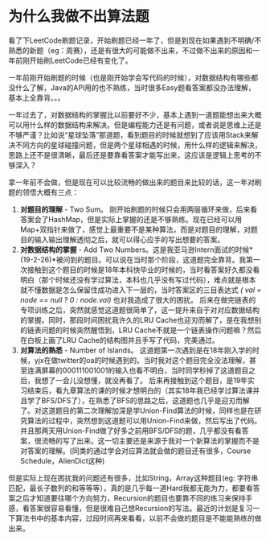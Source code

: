 # 为什么我做不出算法题

看了下LeetCode刷题记录，开始刷题已经一年了，但是到现在如果遇到不明确/不熟悉的新题（eg：周赛），还是有很大的可能做不出来，不过做不出来的原因和一年前刚开始刷LeetCode已经有变化了。

一年前刚开始刷题的时候（也是刚开始学会写代码的时候），对数据结构有哪些都没什么了解，Java的API用的也不熟练，当时很多Easy题看答案都没办法理解，基本上全靠背。。。

一年过去了，对数据结构的掌握比以前要好不少，基本上遇到一道题能想出来大概可以用什么样的数据结构来解决。但是编程能力还是有问题，或者说是思维上还是不够严谨？比如说“星球坠落”那道题，看到题目的时候就想到了应该用Stack来解决不同方向的星球碰撞问题，但是两个星球相遇的时候，用什么样的逻辑来解决，思路上还不是很清晰，最后还是要靠看答案才能写出来，这应该是逻辑上思考的不够深入？

拿一年前不会做，但是现在可以比较流畅的做出来的题目来比较的话，这一年对刷题的领悟大概有三点：

1. **对题目的理解** - Two Sum。 刚开始刷题的时候只会用两层循环来做，后来看答案会了HashMap，但是实际上掌握的还是不够熟练。现在已经可以用Map+双指针来做了，感觉上最重要不是某种算法，而是对题目的理解，对题目的输入输出理解透彻之后，就可以得心应手的写出想要的答案。
2. **对数据结构的掌握** - Add Two Numbers。这是我亚马逊Intern面试的时候*(19-2-26)*被问到的题目。可以说在当时那个阶段，这道题完全靠背。我第一次接触到这个题目的时候是18年本科快毕业的时候的，当时看答案好久都没看明白（那个时候还没有学过算法，本科也几乎没有写过代码），难点就是根本就不懂数据是怎么保留住成功进入下一层的，当时答案区的三目表达式 *( val = node == null ? 0 : node.val)* 也对我造成了很大的困扰。 后来在做完链表的专项训练之后，突然就感觉这道题很简单了，这一提升来自于对对应数据结构的掌握。同时，那段时间困扰我许久的LRU Cache也迎刃而解了，是在我想别的链表问题的时候突然醒悟到，LRU Cache不就是一个链表操作问题嘛？然后在白板上画了LRU Cache的结构图并且手写了代码，完美通过。
3. **对算法的熟悉** - Number of Islands。 这道题第一次遇到是在18年刚入学的时候，yjx在做twitter的oa的时候遇到的。当时我对这个题目完全没法理解，甚至连满屏幕的000111001001的输入也看不明白，当时同学秒掉了这道题目之后，我想了一会儿没想懂，就没再看了。 后来再接触到这个题目，是19年实习结束后，看九章算法的课的时候才想明白的（其实18年我已经学过算法课并且学了BFS/DFS了），在熟悉了BFS的思路之后，这道题也几乎是迎刃而解了。对这道题目的第二次理解加深是学Union-Find算法的时候，同样也是在研究算法的过程中，突然想到这道题可以用Union-Find来做，然后写出了代码。并且那两天用Union-Find做了好多之前用BFS/DFS的题，几乎都没有看答案，很流畅的写了出来。这一切主要还是来源于我对一个新算法的掌握而不是对答案的理解。(同类的通过学会对应算法就会做的题目还有很多，Course Schedule，AlienDict这种)



但是实际上现在困扰我的问题还有很多，比如String，Array这种题目(eg: 字符串匹配，最长子数列的和等等等），真的是几乎每一道Hard我都无能为力，都要看答案之后才知道要往哪个方向努力，Recursion的题目也要靠不同的练习来保持手感，看答案很容易看懂，但是很难自己想Recursion的写法。最近的计划是复习一下算法书中的基本内容，过段时间再来看看，以前不会做的题目是不能能熟练的做出来。

